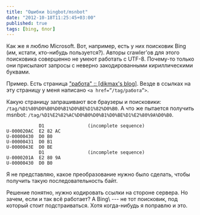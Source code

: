 ```yaml
---
title: "Ошибки bingbot/msnbot"
date: "2012-10-18T11:25:45+03:00"
published: true
tags: [bing, блог]
---
```


Как же я люблю Microsoft. Вот, например, есть у них поисковик Bing (им, кстати, кто-нибудь пользуется?). Авторы
crawler’ов для этого поисковика совершенно не умеют работать с UTF-8. Почему-то только они присылают запросы с неверно
закодированными кириллическими буквами.

Пример. Есть страница ["работа" :: [dikmax's blog]](/tag/%D1%80%D0%B0%D0%B1%D0%BE%D1%82%D0%B0/). Везде
в ссылках на эту страницу у меня написано `<a href=”/tag/работа”>`.

Какую страницу запрашивают все браузеры и поисковики:  `/tag/%D1%80%D0%B0%D0%B1%D0%BE%D1%82%D0%B0`.
А что же пытается получить msnbot: `/tag/%D1%E2%82%AC%D0%B0%D0%B1%D0%BE%D1%E2%80%9A%D0%B0`.

~~~~~
            D1                (incomplete sequence)
U-000020AC  E2 82 AC         
U-00000430  D0 B0            
U-00000431  D0 B1            
U-0000043E  D0 BE            
            D1                (incomplete sequence)
U-0000201A  E2 80 9A         
U-00000430  D0 B0            
~~~~~

Я не представляю, какое преобразование нужно было сделать, чтобы получить такую последовательность байт.

Решение понятно, нужно кодировать ссылки на стороне сервера. Но зачем, если и так всё работает? А Bing\ --- не тот
поисковик, под который стоит подстраиваться. Хотя когда-нибудь я поправлю и это.
